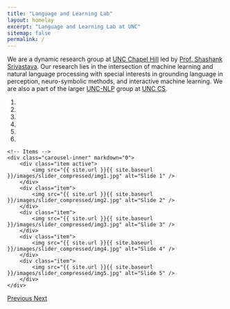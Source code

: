 ```yaml
---
title: "Language and Learning Lab"
layout: homelay
excerpt: "Language and Learning Lab at UNC"
sitemap: false
permalink: /
---
```


We are a dynamic research group at [UNC Chapel Hill](http://unc.edu/) led by [Prof. Shashank Srivastava](https://www.ssriva.com/). Our research lies in the intersection of machine learning and natural language processing with special interests in grounding language in perception, neuro-symbolic methods, and interactive machine learning. We are also a part of the larger [UNC-NLP](https://nlp.cs.unc.edu/) group at [UNC CS](https://cs.unc.edu/).

<div markdown="0" id="carousel" class="carousel slide" data-ride="carousel" data-interval="4000" data-pause="hover" >
    <!-- Menu -->
    <ol class="carousel-indicators">
        <li data-target="#carousel" data-slide-to="0" class="active"></li>
        <li data-target="#carousel" data-slide-to="1"></li>
        <li data-target="#carousel" data-slide-to="2"></li>
        <li data-target="#carousel" data-slide-to="3"></li>
        <li data-target="#carousel" data-slide-to="4"></li>
        <li data-target="#carousel" data-slide-to="5"></li>
    </ol>

    <!-- Items -->
    <div class="carousel-inner" markdown="0">
        <div class="item active">
            <img src="{{ site.url }}{{ site.baseurl }}/images/slider_compressed/img1.jpg" alt="Slide 1" />
        </div>
        <div class="item">
            <img src="{{ site.url }}{{ site.baseurl }}/images/slider_compressed/img2.jpg" alt="Slide 2" />
        </div>
        <div class="item">
            <img src="{{ site.url }}{{ site.baseurl }}/images/slider_compressed/img3.jpg" alt="Slide 3" />
        </div>
        <div class="item">
            <img src="{{ site.url }}{{ site.baseurl }}/images/slider_compressed/img4.jpg" alt="Slide 4" />
        </div>
        <div class="item">
            <img src="{{ site.url }}{{ site.baseurl }}/images/slider_compressed/img5.jpg" alt="Slide 5" />
        </div> 
    </div>
  <a class="left carousel-control" href="#carousel" role="button" data-slide="prev">
    <span class="glyphicon glyphicon-chevron-left" aria-hidden="true"></span>
    <span class="sr-only">Previous</span>
  </a>
  <a class="right carousel-control" href="#carousel" role="button" data-slide="next">
    <span class="glyphicon glyphicon-chevron-right" aria-hidden="true"></span>
    <span class="sr-only">Next</span>
  </a>
</div>